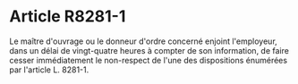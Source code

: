 # Article R8281-1

Le maître d'ouvrage ou le donneur d'ordre concerné enjoint l'employeur, dans un délai de vingt-quatre heures à compter de son information, de faire cesser immédiatement le non-respect de l'une des dispositions énumérées par l'article L. 8281-1.